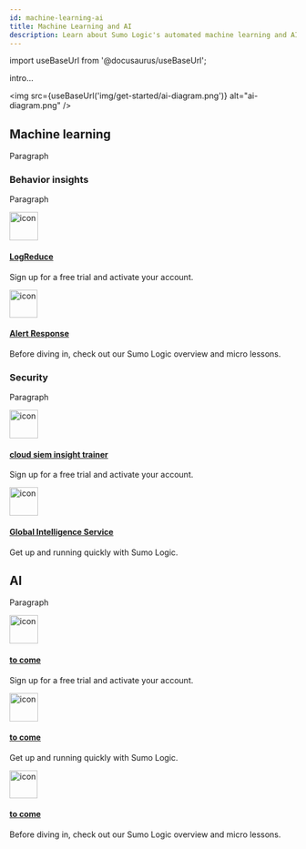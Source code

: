 ```yaml
---
id: machine-learning-ai
title: Machine Learning and AI
description: Learn about Sumo Logic's automated machine learning and AI capabilities.
---
```


import useBaseUrl from '@docusaurus/useBaseUrl';

intro...

<img src={useBaseUrl('img/get-started/ai-diagram.png')} alt="ai-diagram.png" />

## Machine learning

Paragraph

### Behavior insights

Paragraph

<div className="box-wrapper" markdown="1">
<div className="box smallbox1 card">
  <div className="container">
  <a href="/docs/get-started/sign-up"><img src={useBaseUrl('img/icons/general/mail.png')} alt="icon" width="50"/><h4>LogReduce</h4></a>
  <p>Sign up for a free trial and activate your account.</p>
  </div>
</div>
<div className="box smallbox2 card">
  <div className="container">
  <a href="/docs/get-started/overview"> <img src={useBaseUrl('img/icons/cloud/core-platform.png')} alt="icon" width="49"/><h4>Alert Response</h4></a>
  <p>Before diving in, check out our Sumo Logic overview and micro lessons.</p>
  </div>
</div>
</div>

### Security

Paragraph

<div className="box-wrapper" markdown="1">
<div className="box smallbox1 card">
  <div className="container">
  <a href="/docs/get-started/sign-up"><img src={useBaseUrl('img/icons/general/mail.png')} alt="icon" width="50"/><h4>cloud siem insight trainer</h4></a>
  <p>Sign up for a free trial and activate your account.</p>
  </div>
</div>
<div className="box smallbox2 card">
  <div className="container">
  <a href="/docs/get-started/quickstart"><img src={useBaseUrl('img/icons/business/mission.png')} alt="icon" width="50"/><h4>Global Intelligence Service</h4></a>
  <p>Get up and running quickly with Sumo Logic.</p>
  </div>
</div>
</div>

## AI

Paragraph

<div className="box-wrapper" markdown="1">
<div className="box smallbox1 card">
  <div className="container">
  <a href="/docs/get-started/sign-up"><img src={useBaseUrl('img/icons/general/mail.png')} alt="icon" width="50"/><h4>to come</h4></a>
  <p>Sign up for a free trial and activate your account.</p>
  </div>
</div>
<div className="box smallbox2 card">
  <div className="container">
  <a href="/docs/get-started/quickstart"><img src={useBaseUrl('img/icons/business/mission.png')} alt="icon" width="50"/><h4>to come</h4></a>
  <p>Get up and running quickly with Sumo Logic.</p>
  </div>
</div>
<div className="box smallbox3 card">
  <div className="container">
  <a href="/docs/get-started/overview"> <img src={useBaseUrl('img/icons/cloud/core-platform.png')} alt="icon" width="49"/><h4>to come</h4></a>
  <p>Before diving in, check out our Sumo Logic overview and micro lessons.</p>
  </div>
</div>
</div>
